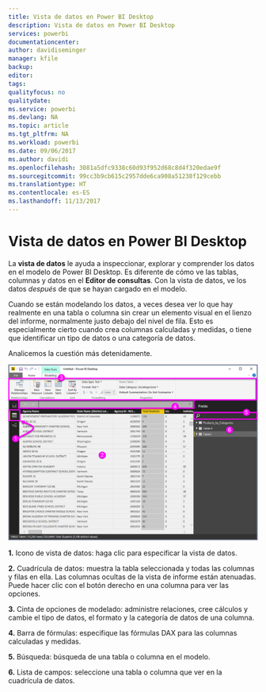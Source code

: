 ```yaml
---
title: Vista de datos en Power BI Desktop
description: Vista de datos en Power BI Desktop
services: powerbi
documentationcenter: 
author: davidiseminger
manager: kfile
backup: 
editor: 
tags: 
qualityfocus: no
qualitydate: 
ms.service: powerbi
ms.devlang: NA
ms.topic: article
ms.tgt_pltfrm: NA
ms.workload: powerbi
ms.date: 09/06/2017
ms.author: davidi
ms.openlocfilehash: 3081a5dfc9338c60d93f952d68c8d4f320edae9f
ms.sourcegitcommit: 99cc3b9cb615c2957dde6ca908a51238f129cebb
ms.translationtype: HT
ms.contentlocale: es-ES
ms.lasthandoff: 11/13/2017
---
```

# <a name="data-view-in-power-bi-desktop"></a>Vista de datos en Power BI Desktop
La **vista de datos** le ayuda a inspeccionar, explorar y comprender los datos en el modelo de Power BI Desktop. Es diferente de cómo ve las tablas, columnas y datos en el **Editor de consultas**. Con la vista de datos, ve los datos *después* de que se hayan cargado en el modelo.

Cuando se están modelando los datos, a veces desea ver lo que hay realmente en una tabla o columna sin crear un elemento visual en el lienzo del informe, normalmente justo debajo del nivel de fila. Esto es especialmente cierto cuando crea columnas calculadas y medidas, o tiene que identificar un tipo de datos o una categoría de datos.

Analicemos la cuestión más detenidamente.

![](media/desktop-data-view/dataview_fullscreen.png)

**1.** Icono de vista de datos: haga clic para especificar la vista de datos.

**2.** Cuadrícula de datos: muestra la tabla seleccionada y todas las columnas y filas en ella. Las columnas ocultas de la vista de informe están atenuadas. Puede hacer clic con el botón derecho en una columna para ver las opciones.

**3.** Cinta de opciones de modelado: administre relaciones, cree cálculos y cambie el tipo de datos, el formato y la categoría de datos de una columna.

**4.** Barra de fórmulas: especifique las fórmulas DAX para las columnas calculadas y medidas.

**5.** Búsqueda: búsqueda de una tabla o columna en el modelo.

**6.** Lista de campos: seleccione una tabla o columna que ver en la cuadrícula de datos.

